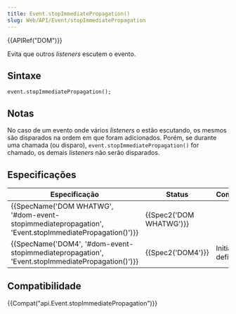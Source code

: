 ```yaml
---
title: Event.stopImmediatePropagation()
slug: Web/API/Event/stopImmediatePropagation
---
```


{{APIRef("DOM")}}

Evita que outros _listeners_ escutem o evento.

## Sintaxe

```
event.stopImmediatePropagation();
```

## Notas

No caso de um evento onde vários _listeners_ o estão escutando, os mesmos são disparados na ordem em que foram adicionados. Porém, se durante uma chamada (ou disparo), `event.stopImmediatePropagation()` for chamado, os demais _listeners_ não serão disparados.

## Especificações

| Especificação                                                                                                                            | Status                           | Comentários        |
| ---------------------------------------------------------------------------------------------------------------------------------------- | -------------------------------- | ------------------ |
| {{SpecName('DOM WHATWG', '#dom-event-stopimmediatepropagation', 'Event.stopImmediatePropagation()')}} | {{Spec2('DOM WHATWG')}} |                    |
| {{SpecName('DOM4', '#dom-event-stopimmediatepropagation', 'Event.stopImmediatePropagation()')}}         | {{Spec2('DOM4')}}         | Initial definition |

## Compatibilidade

{{Compat("api.Event.stopImmediatePropagation")}}
